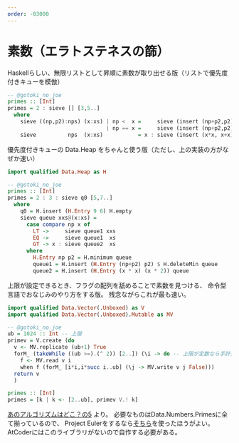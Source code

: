 ```yaml
---
order: -03000
---
```

# 素数（エラトステネスの篩）

Haskellらしい、無限リストとして昇順に素数が取り出せる版（リストで優先度付きキューを模倣）

```haskell
-- @gotoki_no_joe
primes :: [Int]
primes = 2 : sieve [] [3,5..]
  where
    sieve ((np,p2):nps) (x:xs) | np <  x =     sieve (insert (np+p2,p2) nps) (x:xs)
                               | np == x =     sieve (insert (np+p2,p2) nps)    xs
    sieve          nps  (x:xs)           = x : sieve (insert (x*x, x+x) nps)    xs
```

優先度付きキューの Data.Heap をちゃんと使う版（ただし、上の実装の方がなぜか速い）

```haskell
import qualified Data.Heap as H

-- @gotoki_no_joe
primes :: [Int]
primes = 2 : 3 : sieve q0 [5,7..]
  where
    q0 = H.insert (H.Entry 9 6) H.empty
    sieve queue xxs@(x:xs) =
      case compare np x of
        LT ->     sieve queue1 xxs
        EQ ->     sieve queue1  xs
        GT -> x : sieve queue2  xs
      where
        H.Entry np p2 = H.minimum queue
        queue1 = H.insert (H.Entry (np+p2) p2) $ H.deleteMin queue
        queue2 = H.insert (H.Entry (x * x) (x * 2)) queue
```

上限が設定できるとき、フラグの配列を舐めることで素数を見つける、
命令型言語でおなじみのやり方をする版。
残念ながらこれが最も速い。

```haskell
import qualified Data.Vector(.Unboxed) as V
import qualified Data.Vector(.Unboxed).Mutable as MV

-- @gotoki_no_joe
ub = 1024 :: Int -- 上限
primev = V.create (do
  v <- MV.replicate (ub+1) True
  forM_ (takeWhile ((ub >=).(^ 2)) [2..]) (\i -> do -- 上限が定数なら手計算で [2..√ub]
    f <- MV.read v i
    when f (forM_ [i*i,i*succ i..ub] (\j -> MV.write v j False)))
  return v
  )

primes :: [Int]
primes = [k | k <- [2..ub], primev V.! k]
```

[あのアルゴリズムはどこ？の5](/H4A/readings/whereis/05.primes/) より。
必要なものはData.Numbers.Primesに全て揃っているので、
Project Eulerをするなら[そちら](../../library/data.numbers.primes/)を使ったほうがよい。
AtCoderにはこのライブラリがないので自作する必要がある。
